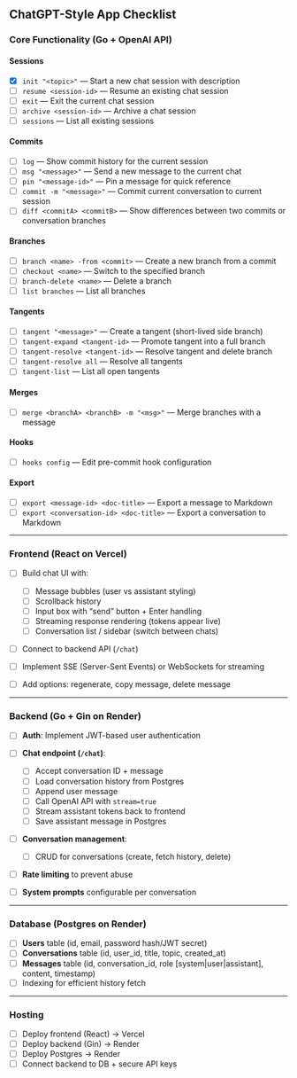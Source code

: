 ## ChatGPT-Style App Checklist

### Core Functionality (Go + OpenAI API)

#### Sessions

- [x] `init "<topic>"` — Start a new chat session with description
- [ ] `resume <session-id>` — Resume an existing chat session
- [ ] `exit` — Exit the current chat session
- [ ] `archive <session-id>` — Archive a chat session
- [ ] `sessions` — List all existing sessions

#### Commits

- [ ] `log` — Show commit history for the current session
- [ ] `msg "<message>"` — Send a new message to the current chat
- [ ] `pin "<message-id>"` — Pin a message for quick reference
- [ ] `commit -m "<message>"` — Commit current conversation to current session
- [ ] `diff <commitA> <commitB>` — Show differences between two commits or conversation branches

#### Branches

- [ ] `branch <name> -from <commit>` — Create a new branch from a commit
- [ ] `checkout <name>` — Switch to the specified branch
- [ ] `branch-delete <name>` — Delete a branch
- [ ] `list branches` — List all branches

#### Tangents

- [ ] `tangent "<message>"` — Create a tangent (short-lived side branch)
- [ ] `tangent-expand <tangent-id>` — Promote tangent into a full branch
- [ ] `tangent-resolve <tangent-id>` — Resolve tangent and delete branch
- [ ] `tangent-resolve all` — Resolve all tangents
- [ ] `tangent-list` — List all open tangents

#### Merges

- [ ] `merge <branchA> <branchB> -m "<msg>"` — Merge branches with a message

#### Hooks

- [ ] `hooks config` — Edit pre-commit hook configuration

#### Export

- [ ] `export <message-id> <doc-title>` — Export a message to Markdown
- [ ] `export <conversation-id> <doc-title>` — Export a conversation to Markdown

---

### Frontend (React on Vercel)

- [ ] Build chat UI with:

  - [ ] Message bubbles (user vs assistant styling)
  - [ ] Scrollback history
  - [ ] Input box with “send” button + Enter handling
  - [ ] Streaming response rendering (tokens appear live)
  - [ ] Conversation list / sidebar (switch between chats)

- [ ] Connect to backend API (`/chat`)
- [ ] Implement SSE (Server-Sent Events) or WebSockets for streaming
- [ ] Add options: regenerate, copy message, delete message

---

### Backend (Go + Gin on Render)

- [ ] **Auth**: Implement JWT-based user authentication
- [ ] **Chat endpoint (`/chat`)**:

  - [ ] Accept conversation ID + message
  - [ ] Load conversation history from Postgres
  - [ ] Append user message
  - [ ] Call OpenAI API with `stream=true`
  - [ ] Stream assistant tokens back to frontend
  - [ ] Save assistant message in Postgres

- [ ] **Conversation management**:

  - [ ] CRUD for conversations (create, fetch history, delete)

- [ ] **Rate limiting** to prevent abuse
- [ ] **System prompts** configurable per conversation

---

### Database (Postgres on Render)

- [ ] **Users** table (id, email, password hash/JWT secret)
- [ ] **Conversations** table (id, user_id, title, topic, created_at)
- [ ] **Messages** table (id, conversation_id, role \[system|user|assistant], content, timestamp)
- [ ] Indexing for efficient history fetch

---

### Hosting

- [ ] Deploy frontend (React) → Vercel
- [ ] Deploy backend (Gin) → Render
- [ ] Deploy Postgres → Render
- [ ] Connect backend to DB + secure API keys
